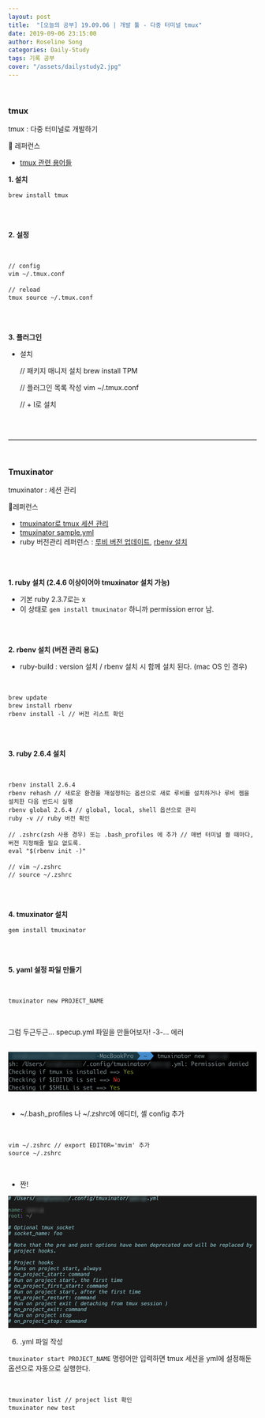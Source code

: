 ```yaml
---
layout: post
title:  "[오늘의 공부] 19.09.06 | 개발 툴 - 다중 터미널 tmux"
date: 2019-09-06 23:15:00
author: Roseline Song
categories: Daily-Study
tags: 기록 공부
cover: "/assets/dailystudy2.jpg"
---
```


<br>

### tmux 
tmux : 다중 터미널로 개발하기

📔 레퍼런스
- [tmux 관련 용어들](https://seulcode.tistory.com/144)

**1. 설치**

```shell
brew install tmux
```

<br>
<br>

**2. 설정**

<br>

```shell
// config
vim ~/.tmux.conf

// reload
tmux source ~/.tmux.conf
```

<br>
<br>

**3. 플러그인**

- 설치

    // 패키지 매니저 설치 
    brew install TPM
    
    // 플러그인 목록 작성
    vim ~/.tmux.conf
    
    // <prefix> + I로 설치 

<br>
<br>

<hr>

<br>

### Tmuxinator

tmuxinator : 세션 관리

📔레퍼런스 

- [tmuxinator로 tmux 세션 관리](https://blog.outsider.ne.kr/1167#recentTrackbacks)
- [tmuxinator sample.yml](https://github.com/tmuxinator/tmuxinator/blob/master/spec/fixtures/sample.yml)
- ruby 버전관리 레퍼런스 : [루비 버전 업데이트](https://pie001.github.io/entry/blog/0017/), [rbenv 설치](https://rorlab.gitbooks.io/railsguidebook/content/contents/rbenv.html)

<br>
<br>


**1. ruby 설치 (2.4.6 이상이어야 tmuxinator 설치 가능)**

- 기본 ruby 2.3.7로는 x 
- 이 상태로 `gem install tmuxinator` 하니까 permission error 남.

<br>
<br>

**2. rbenv 설치 (버전 관리 용도)**

- ruby-build : version 설치 / rbenv 설치 시 함께 설치 된다. (mac OS 인 경우)

<br>

```shell
brew update
brew install rbenv
rbenv install -l // 버전 리스트 확인 
```

<br>
<br>

**3. ruby 2.6.4 설치**

<br>

```shell
rbenv install 2.6.4
rbenv rehash // 새로운 환경을 재설정하는 옵션으로 새로 루비를 설치하거나 루비 젬을 설치한 다음 반드시 실행
rbenv global 2.6.4 // global, local, shell 옵션으로 관리 
ruby -v // ruby 버전 확인

// .zshrc(zsh 사용 경우) 또는 .bash_profiles 에 추가 // 매번 터미널 켤 때마다, 버전 지정해줄 필요 없도록.
eval "$(rbenv init -)"

// vim ~/.zshrc
// source ~/.zshrc
```

<br>
<br>

**4. tmuxinator 설치**

```shell
gem install tmuxinator
```

<br>
<br>

**5. yaml 설정 파일 만들기**

<br>

```shell
tmuxinator new PROJECT_NAME
```

<br>

그럼 두근두근... specup.yml 파일을 만들어보자!
-3-... 에러

<br>

<img src="/assets/images/190906_01.png">


<br>
<br>

- ~/.bash_profiles 나 ~/.zshrc에 에디터, 셸 config 추가

<br>

```shell
vim ~/.zshrc // export EDITOR='mvim' 추가
source ~/.zshrc
```

<br>

- 짠!

<img src="/assets/images/190906_02.png">

<br>

6. .yml 파일 작성

`tmuxinator start PROJECT_NAME` 명령어만 입력하면 tmux 세션을 yml에 설정해둔 옵션으로 자동으로 실행한다. 


<br>

```shell
tmuxinator list // project list 확인
tmuxinator new test
```

<br>
<br>
